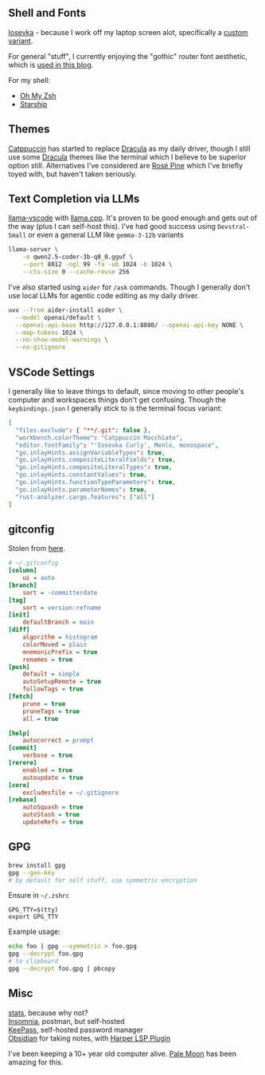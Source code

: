 ## Shell and Fonts

[Iosevka](https://github.com/be5invis/Iosevka) - because I work off my laptop screen alot, specifically a [custom variant](https://github.com/HeardACat/Iosevka-Curly/tree/main).

For general "stuff", I currently enjoying the "gothic" router font aesthetic, which is [used in this blog](https://heardacat.github.io/nationalpark-webfont/).

For my shell:  
- [Oh My Zsh](https://ohmyz.sh/#install)  
- [Starship](https://starship.rs/)  

## Themes

[Catppuccin](https://catppuccin.com/) has started to replace [Dracula](https://draculatheme.com/) as my daily driver, though I still use some [Dracula](https://draculatheme.com/) themes like the terminal which I believe to be superior option still. Alternatives I've considered are [Rosé Pine](https://rosepinetheme.com/) which I've briefly toyed with, but haven't taken seriously. 

## Text Completion via LLMs

[llama-vscode](https://marketplace.visualstudio.com/items?itemName=ggml-org.llama-vscode) with [llama.cpp](https://marketplace.visualstudio.com/items?itemName=ggml-org.llama-vscode). It's proven to be good enough and gets out of the way (plus I can self-host this). I've had good success using `Devstral-Small` or even a general LLM like `gemma-3-12b` variants

```sh
llama-server \
    -m qwen2.5-coder-3b-q8_0.gguf \
    --port 8012 -ngl 99 -fa -ub 1024 -b 1024 \
    --ctx-size 0 --cache-reuse 256
```

I've also started using `aider` for `/ask` commands. Though I generally don't use local LLMs for agentic code editing as my daily driver.

```sh
uvx --from aider-install aider \
  --model openai/default \
  --openai-api-base http://127.0.0.1:8080/ --openai-api-key NONE \
  --map-tokens 1024 \
  --no-show-model-warnings \
  --no-gitignore 
```

## VSCode Settings

I generally like to leave things to default, since moving to other people's computer and workspaces things don't get confusing. Though the `keybindings.json` I generally stick to is the terminal focus variant:

```json
[
  "files.exclude": { "**/.git": false },
  "workbench.colorTheme": "Catppuccin Macchiato",
  "editor.fontFamily": "'Iosevka Curly', Menlo, monospace",
  "go.inlayHints.assignVariableTypes": true,
  "go.inlayHints.compositeLiteralFields": true,
  "go.inlayHints.compositeLiteralTypes": true,
  "go.inlayHints.constantValues": true,
  "go.inlayHints.functionTypeParameters": true,
  "go.inlayHints.parameterNames": true,
  "rust-analyzer.cargo.features": ["all"]
]
```

## gitconfig

Stolen from [here](https://blog.gitbutler.com/how-git-core-devs-configure-git/).

```ini
# ~/.gitconfig 
[column]
    ui = auto
[branch]
    sort = -committerdate
[tag]
    sort = version:refname
[init]
    defaultBranch = main
[diff]
    algorithm = histogram
    colorMoved = plain
    mnemonicPrefix = true
    renames = true
[push]
    default = simple
    autoSetupRemote = true
    followTags = true
[fetch]
    prune = true
    pruneTags = true
    all = true

[help]
    autocorrect = prompt
[commit]
    verbose = true
[rerere]
    enabled = true
    autoupdate = true
[core]
    excludesfile = ~/.gitignore
[rebase]
    autoSquash = true
    autoStash = true
    updateRefs = true
```

## GPG

```sh
brew install gpg
gpg --gen-key
# by default for self stuff, use symmetric encryption
```

Ensure in `~/.zshrc`

```
GPG_TTY=$(tty)
export GPG_TTY
```

Example usage:

```sh
echo foo | gpg --symmetric > foo.gpg
gpg --decrypt foo.gpg
# to clipboard
gpg --decrypt foo.gpg | pbcopy
```


## Misc

[stats](https://formulae.brew.sh/cask/stats), because why not?  
[Insomnia](https://github.com/Kong/insomnia), postman, but self-hosted  
[KeePass](https://en.wikipedia.org/wiki/KeePass), self-hosted password manager  
[Obsidian](https://obsidian.md/) for taking notes, with [Harper LSP Plugin](https://writewithharper.com/docs/integrations/obsidian)

I've been keeping a 10+ year old computer alive. [Pale Moon](https://www.palemoon.org/) has been amazing for this.


